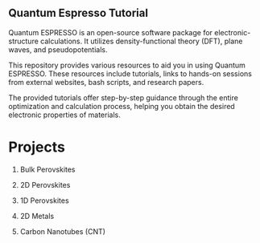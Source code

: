 ## Quantum Espresso Tutorial

Quantum ESPRESSO is an open-source software package for electronic-structure calculations. It utilizes density-functional theory (DFT), plane waves, and pseudopotentials.

This repository provides various resources to aid you in using Quantum ESPRESSO. These resources include tutorials, links to hands-on sessions from external websites, bash scripts, and research papers.

The provided tutorials offer step-by-step guidance through the entire optimization and calculation process, helping you obtain the desired electronic properties of materials.

# Projects 

1. Bulk Perovskites

2. 2D Perovskites

3. 1D Perovskites

4. 2D Metals

5. Carbon Nanotubes (CNT)
